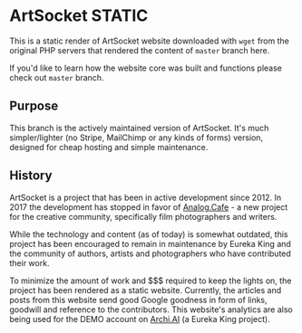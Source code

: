 # ArtSocket STATIC
This is a static render of ArtSocket website downloaded with `wget` from the original PHP servers that rendered the content of `master` branch here.

If you'd like to learn how the website core was built and functions please check out `master` branch.

## Purpose
This branch is the actively maintained version of ArtSocket. It's much simpler/lighter (no Stripe, MailChimp or any kinds of forms) version, designed for cheap hosting and simple maintenance.

## History
ArtSocket is a project that has been in active development since 2012. In 2017 the development has stopped in favor of [Analog.Cafe](http://analog.cafe) - a new project for the creative community, specifically film photographers and writers.

While the technology and content (as of today) is somewhat outdated, this project has been encouraged to remain in maintenance by Eureka King and the community of authors, artists and photographers who have contributed their work.

To minimize the amount of work and $$$ required to keep the lights on, the project has been rendered as a static website. Currently, the articles and posts from this website send good Google goodness in form of links, goodwill and reference to the contributors. This website's analytics are also being used for the DEMO account on [Archi.AI](https://www.archie.ai) (a Eureka King project).

